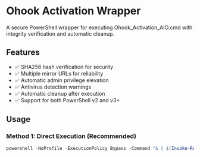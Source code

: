 # Ohook Activation Wrapper

A secure PowerShell wrapper for executing Ohook_Activation_AIO.cmd with integrity verification and automatic cleanup.

## Features

- ✅ SHA256 hash verification for security
- ✅ Multiple mirror URLs for reliability
- ✅ Automatic admin privilege elevation
- ✅ Antivirus detection warnings
- ✅ Automatic cleanup after execution
- ✅ Support for both PowerShell v2 and v3+

## Usage

### Method 1: Direct Execution (Recommended)

```powershell
powershell -NoProfile -ExecutionPolicy Bypass -Command "& { $(Invoke-RestMethod 'https://raw.githubusercontent.com/Marty2001/ohook-activation/main/Ohook-Activation-Wrapper.ps1') }"
